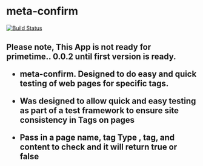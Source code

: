 

# meta-confirm

[![Build Status](https://travis-ci.org/CasparComputer/meta-confirm.svg)](https://travis-ci.org/CasparComputer/meta-confirm.svg)

<h2> Please note, This App is not ready for primetime.. 0.0.2 until first version is ready.

* meta-confirm.  Designed to do easy and quick testing of web pages for specific tags.

* Was designed to allow quick and easy testing as part of a test framework to ensure site consistency in Tags on pages

* Pass in a page name, tag Type , tag, and content to check and it will return <b>true or <b>false


